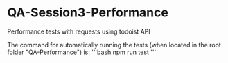 # QA-Session3-Performance
Performance tests with requests using todoist API

The command for automatically running the tests (when located in the root folder "QA-Performance") is:
'''bash
npm run test
'''
